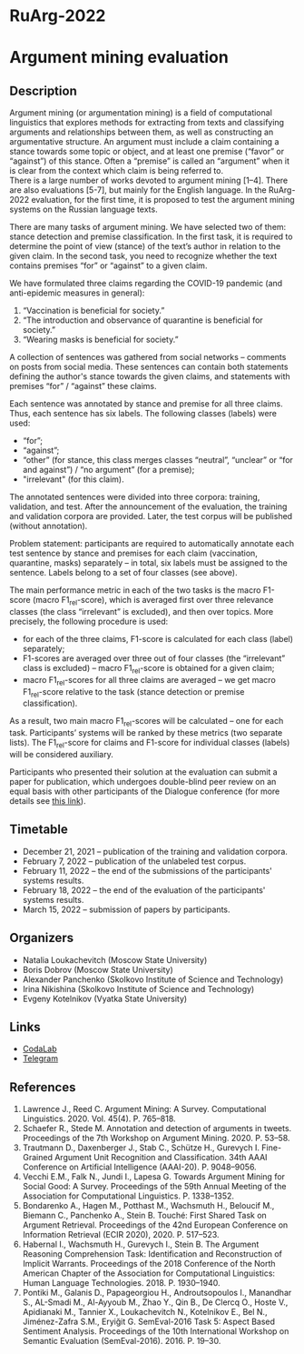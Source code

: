 # RuArg-2022

# Argument mining evaluation

## Description
Argument mining (or argumentation mining) is a field of computational linguistics that explores methods for extracting from texts and classifying arguments and relationships between them, as well as constructing an argumentative structure. An argument must include a claim containing a stance towards some topic or object, and at least one premise (“favor” or “against”) of this stance. Often a “premise” is called an “argument” when it is clear from the context which claim is being referred to.  
There is a large number of works devoted to argument mining [1–4]. There are also evaluations [5-7], but mainly for the English language. In the RuArg-2022 evaluation, for the first time, it is proposed to test the argument mining systems on the Russian language texts.

There are many tasks of argument mining. We have selected two of them: stance detection and premise classification.
In the first task, it is required to determine the point of view (stance) of the text’s author in relation to the given claim. In the second task, you need to recognize whether the text contains premises “for” or “against” to a given claim.

We have formulated three claims regarding the COVID-19 pandemic (and anti-epidemic measures in general):
1. “Vaccination is beneficial for society.”
1. “The introduction and observance of quarantine is beneficial for society.”
1. “Wearing masks is beneficial for society.”

A collection of sentences was gathered from social networks – comments on posts from social media. These sentences can contain both statements defining the author's stance towards the given claims, and statements with premises “for” / “against” these claims.

Each sentence was annotated by stance and premise for all three claims. Thus, each sentence has six labels.
The following classes (labels) were used:
-	“for”;
-	“against”;
-	“other” (for stance, this class merges classes “neutral”, “unclear” or “for and against”) / “no argument” (for a premise);
-	"irrelevant" (for this claim).

The annotated sentences were divided into three corpora: training, validation, and test.
After the announcement of the evaluation, the training and validation corpora are provided. Later, the test corpus will be published (without annotation).

Problem statement: participants are required to automatically annotate each test sentence by stance and premises for each claim (vaccination, quarantine, masks) separately – in total, six labels must be assigned to the sentence. Labels belong to a set of four classes (see above).

The main performance metric in each of the two tasks is the macro F1-score (macro F1<sub>rel</sub>-score), which is averaged first over three relevance classes (the class “irrelevant” is excluded), and then over topics. More precisely, the following procedure is used:
-	for each of the three claims, F1-score is calculated for each class (label) separately;
-	F1-scores are averaged over three out of four classes (the “irrelevant” class is excluded) – macro F1<sub>rel</sub>-score is obtained for a given claim;
-	macro F1<sub>rel</sub>-scores for all three claims are averaged – we get macro F1<sub>rel</sub>-score relative to the task (stance detection or premise classification).

As a result, two main macro F1<sub>rel</sub>-scores will be calculated – one for each task. Participants’ systems will be ranked by these metrics (two separate lists). The F1<sub>rel</sub>-score for claims and F1-score for individual classes (labels) will be considered auxiliary.

Participants who presented their solution at the evaluation can submit a paper for publication, which undergoes double-blind peer review on an equal basis with other participants of the Dialogue conference (for more details see [this link](https://www.dialog-21.ru/evaluation/2022/publish)).

## Timetable
-	December 21, 2021 – publication of the training and validation corpora.
-	February 7, 2022 – publication of the unlabeled test corpus.
-	February 11, 2022 – the end of the submissions of the participants' systems results.
-	February 18, 2022 – the end of the evaluation of the participants' systems results.
-	March 15, 2022 – submission of papers by participants.

## Organizers
-	Natalia Loukachevitch (Moscow State University)
-	Boris Dobrov (Moscow State University)
-	Alexander Panchenko (Skolkovo Institute of Science and Technology)
-	Irina Nikishina (Skolkovo Institute of Science and Technology)
-	Evgeny Kotelnikov (Vyatka State University)

## Links
-	[CodaLab](https://codalab.lisn.upsaclay.fr/competitions/786)
-	[Telegram](https://t.me/+ybQevjgmlFRkMzRi)

## References
1. Lawrence J., Reed C. Argument Mining: A Survey. Computational Linguistics. 2020. Vol. 45(4). P. 765–818.
1. Schaefer R., Stede M. Annotation and detection of arguments in tweets. Proceedings of the 7th Workshop on Argument Mining. 2020. P. 53–58.
1. Trautmann D., Daxenberger J., Stab C., Schütze H., Gurevych I. Fine-Grained Argument Unit Recognition and Classification. 34th AAAI Conference on Artificial Intelligence (AAAI-20). P. 9048–9056.
1. Vecchi E.M., Falk N., Jundi I., Lapesa G. Towards Argument Mining for Social Good: A Survey. Proceedings of the 59th Annual Meeting of the Association for Computational Linguistics. P. 1338–1352.
1. Bondarenko A., Hagen M., Potthast M., Wachsmuth H., Beloucif M., Biemann C., Panchenko A., Stein B. Touché: First Shared Task on Argument Retrieval. Proceedings of the 42nd European Conference on Information Retrieval (ECIR 2020), 2020. P. 517–523.
1. Habernal I., Wachsmuth H., Gurevych I., Stein B. The Argument Reasoning Comprehension Task: Identification and Reconstruction of Implicit Warrants. Proceedings of the 2018 Conference of the North American Chapter of the Association for Computational Linguistics: Human Language Technologies. 2018. P. 1930–1940.
1. Pontiki M., Galanis D., Papageorgiou H., Androutsopoulos I., Manandhar S., AL-Smadi M., Al-Ayyoub M., Zhao Y., Qin B., De Clercq O., Hoste V., Apidianaki M., Tannier X., Loukachevitch N., Kotelnikov E., Bel N., Jiménez-Zafra S.M., Eryiğit G. SemEval-2016 Task 5: Aspect Based Sentiment Analysis. Proceedings of the 10th International Workshop on Semantic Evaluation (SemEval-2016). 2016. P. 19–30.
